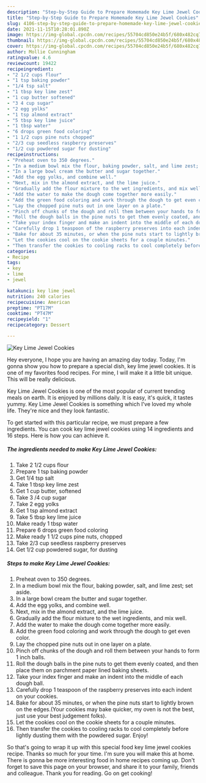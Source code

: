```yaml
---
description: "Step-by-Step Guide to Prepare Homemade Key Lime Jewel Cookies"
title: "Step-by-Step Guide to Prepare Homemade Key Lime Jewel Cookies"
slug: 4106-step-by-step-guide-to-prepare-homemade-key-lime-jewel-cookies
date: 2021-11-15T10:28:01.890Z
image: https://img-global.cpcdn.com/recipes/55704cd850e24b5f/680x482cq70/key-lime-jewel-cookies-recipe-main-photo.jpg
thumbnail: https://img-global.cpcdn.com/recipes/55704cd850e24b5f/680x482cq70/key-lime-jewel-cookies-recipe-main-photo.jpg
cover: https://img-global.cpcdn.com/recipes/55704cd850e24b5f/680x482cq70/key-lime-jewel-cookies-recipe-main-photo.jpg
author: Mollie Cunningham
ratingvalue: 4.6
reviewcount: 19422
recipeingredient:
- "2 1/2 cups flour"
- "1 tsp baking powder"
- "1/4 tsp salt"
- "1 tbsp key lime zest"
- "1 cup butter softened"
- "3 4 cup sugar"
- "2 egg yolks"
- "1 tsp almond extract"
- "5 tbsp key lime juice"
- "1 tbsp water"
- "6 drops green food coloring"
- "1 1/2 cups pine nuts chopped"
- "2/3 cup seedless raspberry preserves"
- "1/2 cup powdered sugar for dusting"
recipeinstructions:
- "Preheat oven to 350 degrees."
- "In a medium bowl mix the flour, baking powder, salt, and lime zest; set aside."
- "In a large bowl cream the butter and sugar together."
- "Add the egg yolks, and combine well."
- "Next, mix in the almond extract, and the lime juice."
- "Gradually add the flour mixture to the wet ingredients, and mix well."
- "Add the water to make the dough come together more easily."
- "Add the green food coloring and work through the dough to get even color."
- "Lay the chopped pine nuts out in one layer on a plate."
- "Pinch off chunks of the dough and roll them between your hands to form 1 inch balls."
- "Roll the dough balls in the pine nuts to get them evenly coated, and then place them on parchment paper lined baking sheets."
- "Take your index finger and make an indent into the middle of each dough ball."
- "Carefully drop 1 teaspoon of the raspberry preserves into each indent on your cookies."
- "Bake for about 35 minutes, or when the pine nuts start to lightly brown on the edges.(Your cookies may bake quicker, my oven is not the best, just use your best judgement folks)."
- "Let the cookies cool on the cookie sheets for a couple minutes."
- "Then transfer the cookies to cooling racks to cool completely before lightly dusting them with the powdered sugar. Enjoy!"
categories:
- Recipe
tags:
- key
- lime
- jewel

katakunci: key lime jewel 
nutrition: 240 calories
recipecuisine: American
preptime: "PT17M"
cooktime: "PT47M"
recipeyield: "1"
recipecategory: Dessert

---
```



![Key Lime Jewel Cookies](https://img-global.cpcdn.com/recipes/55704cd850e24b5f/680x482cq70/key-lime-jewel-cookies-recipe-main-photo.jpg)

Hey everyone, I hope you are having an amazing day today. Today, I'm gonna show you how to prepare a special dish, key lime jewel cookies. It is one of my favorites food recipes. For mine, I will make it a little bit unique. This will be really delicious.



Key Lime Jewel Cookies is one of the most popular of current trending meals on earth. It is enjoyed by millions daily. It is easy, it's quick, it tastes yummy. Key Lime Jewel Cookies is something which I've loved my whole life. They're nice and they look fantastic.


To get started with this particular recipe, we must prepare a few ingredients. You can cook key lime jewel cookies using 14 ingredients and 16 steps. Here is how you can achieve it.

<!--inarticleads1-->

##### The ingredients needed to make Key Lime Jewel Cookies:

1. Take 2 1/2 cups flour
1. Prepare 1 tsp baking powder
1. Get 1/4 tsp salt
1. Take 1 tbsp key lime zest
1. Get 1 cup butter, softened
1. Take 3 /4 cup sugar
1. Take 2 egg yolks
1. Get 1 tsp almond extract
1. Take 5 tbsp key lime juice
1. Make ready 1 tbsp water
1. Prepare 6 drops green food coloring
1. Make ready 1 1/2 cups pine nuts, chopped
1. Take 2/3 cup seedless raspberry preserves
1. Get 1/2 cup powdered sugar, for dusting




<!--inarticleads2-->

##### Steps to make Key Lime Jewel Cookies:

1. Preheat oven to 350 degrees.
1. In a medium bowl mix the flour, baking powder, salt, and lime zest; set aside.
1. In a large bowl cream the butter and sugar together.
1. Add the egg yolks, and combine well.
1. Next, mix in the almond extract, and the lime juice.
1. Gradually add the flour mixture to the wet ingredients, and mix well.
1. Add the water to make the dough come together more easily.
1. Add the green food coloring and work through the dough to get even color.
1. Lay the chopped pine nuts out in one layer on a plate.
1. Pinch off chunks of the dough and roll them between your hands to form 1 inch balls.
1. Roll the dough balls in the pine nuts to get them evenly coated, and then place them on parchment paper lined baking sheets.
1. Take your index finger and make an indent into the middle of each dough ball.
1. Carefully drop 1 teaspoon of the raspberry preserves into each indent on your cookies.
1. Bake for about 35 minutes, or when the pine nuts start to lightly brown on the edges.(Your cookies may bake quicker, my oven is not the best, just use your best judgement folks).
1. Let the cookies cool on the cookie sheets for a couple minutes.
1. Then transfer the cookies to cooling racks to cool completely before lightly dusting them with the powdered sugar. Enjoy!




So that's going to wrap it up with this special food key lime jewel cookies recipe. Thanks so much for your time. I'm sure you will make this at home. There is gonna be more interesting food in home recipes coming up. Don't forget to save this page on your browser, and share it to your family, friends and colleague. Thank you for reading. Go on get cooking!
